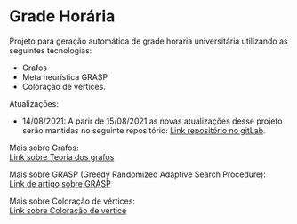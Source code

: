 # Grade Horária
Projeto para geração automática de grade horária universitária utilizando as seguintes tecnologias:
- Grafos
- Meta heurística GRASP
- Coloração de vértices.

Atualizações:
- 14/08/2021: A parir de 15/08/2021 as novas atualizações desse projeto serão mantidas no seguinte repositório: 
[Link repositório no gitLab](https://gitlab.com/ReinaldoDomingos/timetabling).


Mais sobre Grafos:</br>
[Link sobre Teoria dos grafos](https://pt.wikipedia.org/wiki/Teoria_dos_grafos)

Mais sobre GRASP (Greedy Randomized Adaptive Search Procedure): </br>
[Link de artigo sobre GRASP](http://www.ic.uff.br/~celso/artigos/resende-ribeiro-GRASP-HMH3.pdf)

Mais sobre Coloração de vértices:</br>
[Link sobre Coloração de vértice](https://pt.wikipedia.org/wiki/Colora%C3%A7%C3%A3o_de_grafos)
